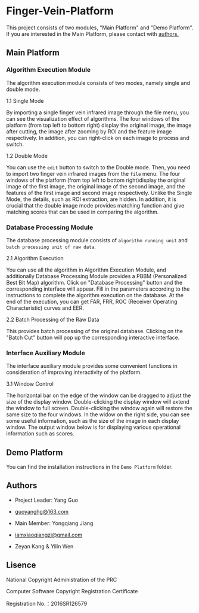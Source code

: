 # Finger-Vein-Platform
This project consists of two modules, "Main Platform" and "Demo Platform". If you are interested in the Main Platform, please contact with [authors.](#Authors) 
## Main Platform
### Algorithm Execution Module

The algorithm execution module consists of two modes, namely single and double mode.

1.1 Single Mode

By importing a single finger vein infrared image through the file menu, you can see the visualization effect of algorithms. The four windows of the platform (from top left to bottom right) display the original image, the image after cutting, the image after zooming by ROI and the feature image respectively. In addition, you can right-click on each image to process and switch.

1.2 Double Mode

You can use the `edit` button to switch to the Double mode. Then, you need to import two finger vein infrared images from the `file` menu. The four windows of the platform (from top left to bottom right)display the original image of the first image, the original image of the second image, and the features of the first image and second image respectively. Unlike the Single Mode, the details, such as ROI extraction, are hidden. In addition, it is crucial that the double image mode provides matching function and give matching scores that can be used in comparing the algorithm.

### Database Processing Module

The database processing module consists of `algorithm running unit` and `batch processing unit of raw data`.

2.1 Algorithm Execution

You can use all the algorithm in Algorithm Execution Module, and additionally Database Processing Module provides a PBBM (Personalized Best Bit Map) algorithm. Click on "Database Processing" button and the corresponding interface will appear. Fill in the parameters according to the instructions to complete the algorithm execution on the database. At the end of the execution, you can get FAR, FRR, ROC (Receiver Operating Characteristic) curves and EER. 

2.2 Batch Processing of the Raw Data

This provides batch processing of the original database. Clicking on the "Batch Cut" button will pop up the corresponding interactive interface.

### Interface Auxiliary Module

The interface auxiliary module provides some convenient functions in consideration of improving interactivity of the platform.

3.1 Window Control

The horizontal bar on the edge of the window can be dragged to adjust the size of the display window. Double-clicking the display window will extend the window to full screen. Double-clicking the window again will restore the same size to the four windows. In the widow on the right side, you can see some useful information, such as the size of the image in each display window. The output window below is for displaying various operational information such as scores.


## Demo Platform

You can find the installation instructions in the `Demo Platform` folder.


## Authors
* Project Leader: Yang Guo 

* guoyanghg@163.com

* Main Member: Yongqiang Jiang 

* iamxiaoqiangzi@gmail.com

* Zeyan Kang & Yilin Wen

## Lisence
National Copyright Administration of the PRC

Computer Software Copyright Registration Certificate

Registration No.：2016SR126579
